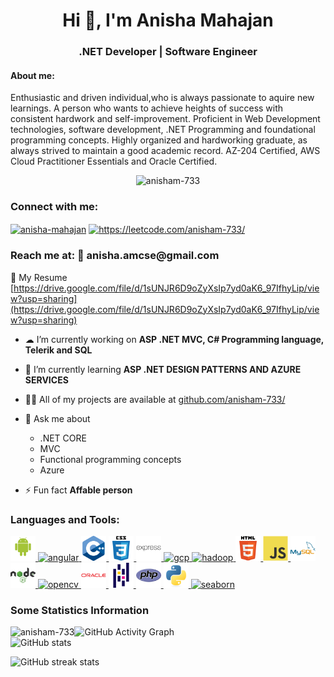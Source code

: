 <h1 align="center">Hi 👋, I'm Anisha Mahajan</h1>
<h3 align="center">.NET Developer | Software Engineer </h3>
<h4> About me:</h4>
Enthusiastic and driven individual,who is always passionate to aquire new learnings. A person who wants to achieve heights of success with consistent hardwork and self-improvement. Proficient in Web Development technologies, software development, .NET Programming and foundational programming concepts. Highly organized and hardworking graduate, as always strived to maintain a good academic record. AZ-204 Certified, AWS Cloud Practitioner Essentials and Oracle Certified.
<p></p>
<p align="center"> <img src="https://komarev.com/ghpvc/?username=anisham-733&label=Profile%20views&color=0e75b6&style=flat" alt="anisham-733" /> </p>

<h3 align="left">Connect with me:</h3>
<p align="left">
<a href="https://linkedin.com/in/anisha-mahajan" target="blank"><img align="center" src="https://raw.githubusercontent.com/rahuldkjain/github-profile-readme-generator/master/src/images/icons/Social/linked-in-alt.svg" alt="anisha-mahajan" height="30" width="40" /></a>
<a href="https://www.leetcode.com/https://leetcode.com/anisham-733/" target="blank"><img align="center" src="https://raw.githubusercontent.com/rahuldkjain/github-profile-readme-generator/master/src/images/icons/Social/leet-code.svg" alt="https://leetcode.com/anisham-733/" height="30" width="40" /></a>

</p>
<p align="left">
<h3 align="left">Reach me at: 📧 anisha.amcse@gmail.com</h3>
 </p>
 
 📄 My Resume [https://drive.google.com/file/d/1sUNJR6D9oZyXsIp7yd0aK6_97IfhyLip/view?usp=sharing](https://drive.google.com/file/d/1sUNJR6D9oZyXsIp7yd0aK6_97IfhyLip/view?usp=sharing)

- ☁ I’m currently working on **ASP .NET MVC, C# Programming language, Telerik and SQL**

- 🌱 I’m currently learning **ASP .NET DESIGN PATTERNS AND AZURE SERVICES**

- 👨‍💻 All of my projects are available at [github.com/anisham-733/](github.com/anisham-733/)

- 💬 Ask me about 
            <ul> <li> .NET CORE</li>
                 <li>MVC</li>
                 <li>Functional programming concepts</li>
                 <li>Azure</li>
            </ul>




- ⚡ Fun fact **Affable person**



<h3 align="left">Languages and Tools:</h3>
<p align="left"> <a href="https://developer.android.com" target="_blank" rel="noreferrer"> <img src="https://raw.githubusercontent.com/devicons/devicon/master/icons/android/android-original-wordmark.svg" alt="android" width="40" height="40"/> </a> <a href="https://angular.io" target="_blank" rel="noreferrer"> <img src="https://angular.io/assets/images/logos/angular/angular.svg" alt="angular" width="40" height="40"/> </a> <a href="https://www.w3schools.com/cpp/" target="_blank" rel="noreferrer"> <img src="https://raw.githubusercontent.com/devicons/devicon/master/icons/cplusplus/cplusplus-original.svg" alt="cplusplus" width="40" height="40"/> </a> <a href="https://www.w3schools.com/css/" target="_blank" rel="noreferrer"> <img src="https://raw.githubusercontent.com/devicons/devicon/master/icons/css3/css3-original-wordmark.svg" alt="css3" width="40" height="40"/> </a> <a href="https://expressjs.com" target="_blank" rel="noreferrer"> <img src="https://raw.githubusercontent.com/devicons/devicon/master/icons/express/express-original-wordmark.svg" alt="express" width="40" height="40"/> </a> <a href="https://cloud.google.com" target="_blank" rel="noreferrer"> <img src="https://www.vectorlogo.zone/logos/google_cloud/google_cloud-icon.svg" alt="gcp" width="40" height="40"/> </a> <a href="https://hadoop.apache.org/" target="_blank" rel="noreferrer"> <img src="https://www.vectorlogo.zone/logos/apache_hadoop/apache_hadoop-icon.svg" alt="hadoop" width="40" height="40"/> </a> <a href="https://www.w3.org/html/" target="_blank" rel="noreferrer"> <img src="https://raw.githubusercontent.com/devicons/devicon/master/icons/html5/html5-original-wordmark.svg" alt="html5" width="40" height="40"/> </a> <a href="https://developer.mozilla.org/en-US/docs/Web/JavaScript" target="_blank" rel="noreferrer"> <img src="https://raw.githubusercontent.com/devicons/devicon/master/icons/javascript/javascript-original.svg" alt="javascript" width="40" height="40"/> </a> <a href="https://www.mysql.com/" target="_blank" rel="noreferrer"> <img src="https://raw.githubusercontent.com/devicons/devicon/master/icons/mysql/mysql-original-wordmark.svg" alt="mysql" width="40" height="40"/> </a> <a href="https://nodejs.org" target="_blank" rel="noreferrer"> <img src="https://raw.githubusercontent.com/devicons/devicon/master/icons/nodejs/nodejs-original-wordmark.svg" alt="nodejs" width="40" height="40"/> </a> <a href="https://opencv.org/" target="_blank" rel="noreferrer"> <img src="https://www.vectorlogo.zone/logos/opencv/opencv-icon.svg" alt="opencv" width="40" height="40"/> </a> <a href="https://www.oracle.com/" target="_blank" rel="noreferrer"> <img src="https://raw.githubusercontent.com/devicons/devicon/master/icons/oracle/oracle-original.svg" alt="oracle" width="40" height="40"/> </a> <a href="https://pandas.pydata.org/" target="_blank" rel="noreferrer"> <img src="https://raw.githubusercontent.com/devicons/devicon/2ae2a900d2f041da66e950e4d48052658d850630/icons/pandas/pandas-original.svg" alt="pandas" width="40" height="40"/> </a> <a href="https://www.php.net" target="_blank" rel="noreferrer"> <img src="https://raw.githubusercontent.com/devicons/devicon/master/icons/php/php-original.svg" alt="php" width="40" height="40"/> </a> <a href="https://www.python.org" target="_blank" rel="noreferrer"> <img src="https://raw.githubusercontent.com/devicons/devicon/master/icons/python/python-original.svg" alt="python" width="40" height="40"/> </a> <a href="https://seaborn.pydata.org/" target="_blank" rel="noreferrer"> <img src="https://seaborn.pydata.org/_images/logo-mark-lightbg.svg" alt="seaborn" width="40" height="40"/> </a> </p>

<h3>Some Statistics Information</h3>
<p><img align="left" src="https://github-readme-stats.vercel.app/api/top-langs?username=anisham-733&show_icons=true&locale=en&layout=compact" alt="anisham-733" /></p>

<!-- <p>&nbsp;<img align="center" src="https://github-readme-stats.vercel.app/api?username=anisham-733&show_icons=true&locale=en" alt="anisham-733" /></p> -->

![GitHub Activity Graph](https://activity-graph.herokuapp.com/graph?username=anisham-733)  
![GitHub stats](https://github-readme-stats.vercel.app/api?username=anisham-733&show_icons=true&count_private=true)  


![GitHub streak stats](https://github-readme-streak-stats.herokuapp.com/?user=anisham-733)  

